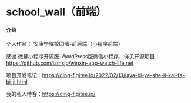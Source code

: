 # school_wall（前端）

#### 介绍
个人作品： 安康学院校园墙-前后端（小程序前端）

感谢 微慕小程序开源版-WordPress版微信小程序，详见开源项目：https://github.com/iamxjb/winxin-app-watch-life.net

项目开发笔记：https://ding-f.gitee.io/2022/02/13/java-bi-ye-she-ji-kai-fa-bi-ji.html

我的私人博客：https://ding-f.gitee.io/
